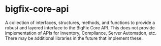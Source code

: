 # bigfix-core-api

A collection of interfaces, structures, methods, and functions to provide
a robust and layered interface to the BigFix Core API. This does not provide
implementation of APIs for Inventory, Compliance, Server Automation, etc.
There may be additional libraries in the future that implement these.
